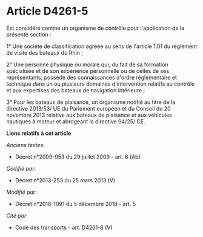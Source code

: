 # Article D4261-5

Est considéré comme un organisme de contrôle pour l'application de la présente section : 

1° Une société de classification agréée au sens de l'article 1.01 du règlement de visite des bateaux du Rhin ; 

2° Une personne physique ou morale qui, du fait de sa formation spécialisée et de son expérience personnelle ou de celles de
ses représentants, possède des connaissances d'ordre réglementaire et technique dans un ou plusieurs domaines d'intervention
relatifs au contrôle et aux expertises des bateaux de navigation intérieure ; 

3° Pour les bateaux de plaisance, un organisme notifié au titre                              de la directive 2013/53/ UE du
Parlement européen et du Conseil du 20 novembre 2013 relative aux bateaux de plaisance et aux véhicules nautiques à moteur et
abrogeant la directive 94/25/ CE.

**Liens relatifs à cet article**

_Anciens textes_:

  - Décret n°2009-953 du 29 juillet 2009 - art. 6 (Ab)

_Codifié par_:

  - Décret n°2013-253 du 25 mars 2013 (V)

_Modifié par_:

  - Décret n°2018-1091 du 5 décembre 2018 - art. 5

_Cité par_:

  - Code des transports - art. D4261-8 (V)
